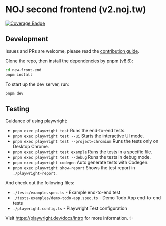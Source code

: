 # NOJ second frontend (v2.noj.tw)

[![Coverage Badge](https://github.com/Normal-OJ/new-front-end/actions/workflows/playwright.yml/badge.svg)](https://normal-oj.github.io/new-front-end/index.html)

## Development

Issues and PRs are welcome, please read the [contribution guide](CONTRIBUTING.md).

Clone the repo, then install the dependencies by [pnpm](https://pnpm.io/installation) (v8.6):
```bash
cd new-front-end
pnpm install
```

To start up the dev server, run:
```bash
pnpm dev
```

## Testing

Guidance of using playwright:

- `pnpm exec playwright test`
  Runs the end-to-end tests.
- `pnpm exec playwright test --ui`
  Starts the interactive UI mode.
- `pnpm exec playwright test --project=chromium`
  Runs the tests only on Desktop Chrome.
- `pnpm exec playwright test example`
  Runs the tests in a specific file.
- `pnpm exec playwright test --debug`
  Runs the tests in debug mode.
- `pnpm exec playwright codegen`
  Auto generate tests with Codegen.
- `pnpm exec playwright show-report`
  Shows the test report in `./playwright-report`.

And check out the following files:

- `./tests/example.spec.ts` - Example end-to-end test
- `./tests-examples/demo-todo-app.spec.ts` - Demo Todo App end-to-end tests
- `./playwright.config.ts` - Playwright Test configuration

Visit https://playwright.dev/docs/intro for more information. ✨
